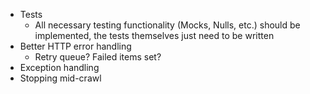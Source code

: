 * Tests
    *  All necessary testing functionality (Mocks, Nulls, etc.) should be implemented, the tests themselves just need to be written
* Better HTTP error handling
    * Retry queue? Failed items set?
* Exception handling
* Stopping mid-crawl
